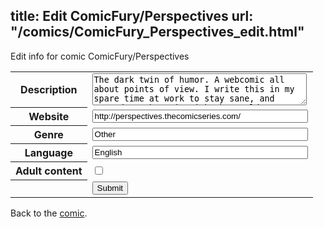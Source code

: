 title: Edit ComicFury/Perspectives
url: "/comics/ComicFury_Perspectives_edit.html"
---
Edit info for comic ComicFury/Perspectives

<form name="comic" action="http://gaepostmail.appspot.com/comic/" method="post">
<table class="comicinfo">
<tr>
<th>Description</th><td><textarea name="description" cols="40" rows="3">The dark twin of humor. A webcomic all about points of view. I write this in my spare time at work to stay sane, and wanted to share it with the world. I update every Monday, Wednesday, and Friday.</textarea></td>
</tr>
<tr>
<th>Website</th><td><input type="text" name="url" value="http://perspectives.thecomicseries.com/" size="40"/></td>
</tr>
<tr>
<th>Genre</th><td><input type="text" name="genre" value="Other" size="40"/></td>
</tr>
<tr>
<th>Language</th><td><input type="text" name="language" value="English" size="40"/></td>
</tr>
<tr>
<th>Adult content</th><td><input type="checkbox" name="adult" value="adult" /></td>
</tr>
<tr>
<th></th><td>
<input type="hidden" name="comic" value="ComicFury_Perspectives" />
<input type="submit" name="submit" value="Submit" />
</td>
</tr>
</table>
</form>

Back to the [comic](ComicFury_Perspectives.html).
